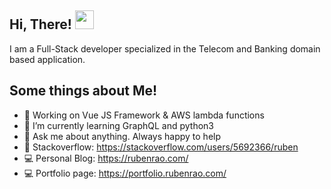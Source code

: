 ## Hi, There! <img src="https://raw.githubusercontent.com/MartinHeinz/MartinHeinz/master/wave.gif" width="30px">

I am a Full-Stack developer specialized in the Telecom and Banking domain based application.

## Some things about Me!
- 🔭 Working on Vue JS Framework & AWS lambda functions
- 🌱 I’m currently learning GraphQL and python3
- 💬 Ask me about anything. Always happy to help
- 💾 Stackoverflow: https://stackoverflow.com/users/5692366/ruben
- 💻 Personal Blog: https://rubenrao.com/
- 💻 Portfolio page: https://portfolio.rubenrao.com/
